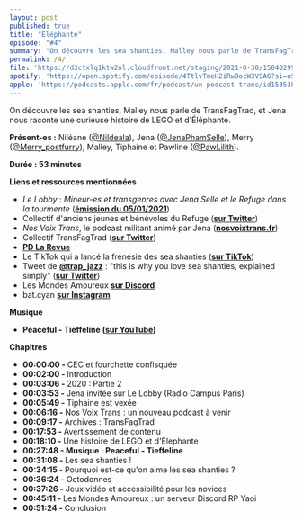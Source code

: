 ```yaml
---
layout: post
published: true
title: "Éléphante"
episode: "#4"
summary: "On découvre les sea shanties, Malley nous parle de TransFagTrad, et Jena nous raconte une curieuse histoire de LEGO et d'Éléphante."
permalink: /4/
file: 'https://d3ctxlq1ktw2nl.cloudfront.net/staging/2021-0-30/150402996-44100-2-69da12408867.m4a'
spotify: 'https://open.spotify.com/episode/4TtlvTmeH2iRw9ocW3VSA6?si=uSM_oN8uSH68HDWOKfCllg'
apple: 'https://podcasts.apple.com/fr/podcast/un-podcast-trans/id1535381424#episodeGuid=6fa3b1c0-152e-423d-b3d4-256c1a51d51e'
---
```

<p>On découvre les sea shanties, Malley nous parle de TransFagTrad, et Jena nous raconte une curieuse histoire de LEGO et d'Éléphante.</p>

<!--more-->

<p><strong>Présent-es :</strong> Niléane (<a href="https://twitter.com/Nildeala">@Nildeala</a>), Jena (<a href="https://twitter.com/JenaPhamSelle">@JenaPhamSelle</a>), Merry (<a href="https://twitter.com/Merry_postfurry">@Merry_postfurry</a>), Malley, Tiphaine et Pawline (<a href="https://twitter.com/PawLilith">@PawLilith</a>).</p>
<p><strong>Durée : 53 minutes</strong></p>
<p><strong>Liens et ressources mentionnées</strong></p>
<ul>
 <li><em>Le Lobby</em> : <em>Mineur-es et transgenres avec Jena Selle et le Refuge dans la tourmente</em> (<a href="https://www.radiocampusparis.org/le-lobby-mineur•es-et-transgenres-avec-jena-selle-et-le-refuge-dans-la-tourmente/"><strong>émission du 05/01/2021</strong></a>)</li>
 <li>Collectif d'anciens jeunes et bénévoles du Refuge (<a href="https://twitter.com/CollectifRefuge"><strong>sur Twitter</strong></a>)</li>
  <li><em>Nos Voix Trans</em>, le podcast militant animé par Jena (<a href="http://nosvoixtrans.fr"><strong>nosvoixtrans.fr</strong></a>)</li>
  <li>Collectif TransFagTrad (<a href="https://twitter.com/transfagtrad"><strong>sur Twitter</strong></a>)</li>
  <li><a href="https://pdlarevue.wordpress.com/"><strong>PD La Revue</strong></a></li>
  <li>Le TikTok qui a lancé la frénésie des sea shanties (<a href="https://www.tiktok.com/@nathanevanss/video/6910995345421962498?lang=en"><strong>sur TikTok</strong></a>)</li>
  <li>Tweet de <a href="https://twitter.com/trap_jazz"><strong>@trap_jazz</strong></a> : "this is why you love sea shanties, explained simply" (<a href="https://twitter.com/trap_jazz/status/1349805741922803716?s=21"><strong>sur Twitter</strong></a>)</li>
  <li>Les Mondes Amoureux <a href="https://discord.gg/nrPHCMN5KK"><strong>sur Discord</strong></a></li>
  <li>bat.cyan <a href="https://www.instagram.com/bat.cyan/"><strong>sur Instagram</strong></a></li>
</ul>
<p><strong>Musique</strong></p>
<ul>
  <li><strong>Peaceful - Tieffeline (</strong><a href="https://www.youtube.com/watch?v=b1LOGtBLFO4"><strong>sur YouTube</strong></a><strong>)</strong></li>
</ul>
<p><strong>Chapitres</strong></p>
<ul>
  <li><strong>00:00:00 - </strong>CEC et fourchette confisquée</li>
  <li><strong>00:02:00 - </strong>Introduction</li>
  <li><strong>00:03:06 - </strong>2020 : Partie 2</li>
  <li><strong>00:03:53 - </strong>Jena invitée sur Le Lobby (Radio Campus Paris)</li>
  <li><strong>00:05:49 - </strong>Tiphaine est vexée</li>
  <li><strong>00:06:16 - </strong>Nos Voix Trans : un nouveau podcast à venir</li>
  <li><strong>00:09:17 - </strong>Archives : TransFagTrad</li>
  <li><strong>00:17:53 - </strong>Avertissement de contenu</li>
  <li><strong>00:18:10 - </strong>Une histoire de LEGO et d'Élephante</li>
  <li><strong>00:27:48 - Musique : Peaceful - Tieffeline</strong></li>
  <li><strong>00:31:08 - </strong>Les sea shanties !</li>
  <li><strong>00:34:15 - </strong>Pourquoi est-ce qu'on aime les sea shanties ?</li>
  <li><strong>00:36:24 - </strong>Octodonnes</li>
  <li><strong>00:37:26 - </strong>Jeux vidéo et accessibilité pour les novices</li>
  <li><strong>00:45:11 - </strong>Les Mondes Amoureux : un serveur Discord RP Yaoi</li>
  <li><strong>00:51:24 - </strong>Conclusion</li>
</ul>
